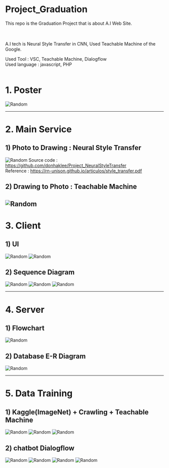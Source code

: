 # Project_Graduation

This repo is the Graduation Project that is about A.I Web Site.<br><br><br>

A.I tech is Neural Style Transfer in CNN, Used Teachable Machine of the Google.

Used Tool : VSC, Teachable Machine, Dialogflow<br>
Used language : javascript, PHP <br><br>


# 1. Poster
![Random](post/졸작판넬.png)

---
# 2. Main Service
## 1) Photo to Drawing : Neural Style Transfer
![Random](post/ptd.png)
Source code : https://github.com/donhaklee/Project_NeuralStyleTransfer <br>
Reference : https://rn-unison.github.io/articulos/style_transfer.pdf

## 2) Drawing to Photo : Teachable Machine
![Random](post/dtp.PNG)
---
# 3. Client
## 1) UI
![Random](post/ui1.PNG)
![Random](post/ui2.PNG)


## 2) Sequence Diagram
![Random](post/sequenceDTP.PNG)
![Random](post/sequencechatbot.PNG)
![Random](post/sequencelogin.PNG)

---
# 4. Server
## 1) Flowchart
![Random](post/flowchart.PNG)

## 2) Database E-R Diagram
![Random](post/DBERdiagram.PNG)

---
# 5. Data Training
## 1) Kaggle(ImageNet) + Crawling + Teachable Machine
![Random](post/캐글.PNG)
![Random](post/캐글2.PNG)
![Random](post/teachable.png)

## 2) chatbot Dialogflow
![Random](post/dialog1.PNG)
![Random](post/dialog2.PNG)
![Random](post/dialog3.PNG)
![Random](post/dialog4.PNG)
